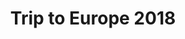 ---
title: Trip to Europe 2018
showTitle: true
image: /assets/img/photography/Europe1.jpg
materials:
isPhoto: true
description: 
---